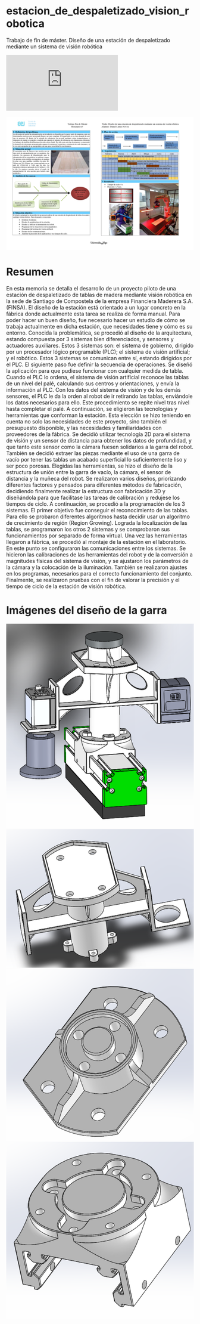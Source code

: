 # estacion_de_despaletizado_vision_robotica
Trabajo de fin de máster. Diseño de una estación de despaletizado mediante un sistema de visión robótica

![Memoria del trabajo](https://github.com/Daniel22L/estacion_de_despaletizado_vision_robotica/blob/main/Documentos/Memoria.pdf)

![](https://github.com/Daniel22L/estacion_de_despaletizado_vision_robotica/blob/main/Documentos/A3.jpg)

# Resumen
En esta memoria se detalla el desarrollo de un proyecto piloto de una estación de
despaletizado de tablas de madera mediante visión robótica en la sede de Santiago de
Compostela de la empresa Financiera Maderera S.A. (FINSA). El diseño de la estación está
orientado a un lugar concreto en la fábrica donde actualmente esta tarea se realiza de forma
manual. Para poder hacer un buen diseño, fue necesario hacer un estudio de cómo se trabaja
actualmente en dicha estación, que necesidades tiene y cómo es su entorno.
Conocida la problemática, se procedió al diseño de la arquitectura, estando compuesta por 3
sistemas bien diferenciados, y sensores y actuadores auxiliares. Estos 3 sistemas son: el sistema
de gobierno, dirigido por un procesador lógico programable (PLC); el sistema de visión
artificial; y el robótico. Estos 3 sistemas se comunican entre sí, estando dirigidos por el PLC.
El siguiente paso fue definir la secuencia de operaciones. Se diseñó la aplicación para que
pudiese funcionar con cualquier medida de tabla. Cuando el PLC lo ordena, el sistema de visión
artificial reconoce las tablas de un nivel del palé, calculando sus centros y orientaciones, y envía
la información al PLC. Con los datos del sistema de visión y de los demás sensores, el PLC le da
la orden al robot de ir retirando las tablas, enviándole los datos necesarios para ello. Este
procedimiento se repite nivel tras nivel hasta completar el palé.
A continuación, se eligieron las tecnologías y herramientas que conforman la estación. Esta
elección se hizo teniendo en cuenta no solo las necesidades de este proyecto, sino también el
presupuesto disponible, y las necesidades y familiaridades con proveedores de la fábrica. Se
decidió utilizar tecnología 2D para el sistema de visión y un sensor de distancia para obtener los
datos de profundidad, y que tanto este sensor como la cámara fuesen solidarios a la garra del
robot. También se decidió extraer las piezas mediante el uso de una garra de vacío por tener las
tablas un acabado superficial lo suficientemente liso y ser poco porosas.
Elegidas las herramientas, se hizo el diseño de la estructura de unión entre la garra de vacío,
la cámara, el sensor de distancia y la muñeca del robot. Se realizaron varios diseños, priorizando
diferentes factores y pensados para diferentes métodos de fabricación, decidiendo finalmente
realizar la estructura con fabricación 3D y diseñándola para que facilitase las tareas de
calibración y redujese los tiempos de ciclo.
A continuación, se procedió a la programación de los 3 sistemas. El primer objetivo fue
conseguir el reconocimiento de las tablas. Para ello se probaron diferentes algoritmos hasta
decidir usar un algoritmo de crecimiento de región (Region Growing). Lograda la localización de
las tablas, se programaron los otros 2 sistemas y se comprobaron sus funcionamientos por
separado de forma virtual.
Una vez las herramientas llegaron a fábrica, se procedió al montaje de la estación en el
laboratorio. En este punto se configuraron las comunicaciones entre los sistemas. Se hicieron las
calibraciones de las herramientas del robot y de la conversión a magnitudes físicas del sistema de
visión, y se ajustaron los parámetros de la cámara y la colocación de la iluminación. También se
realizaron ajustes en los programas, necesarios para el correcto funcionamiento del conjunto.
Finalmente, se realizaron pruebas con el fin de valorar la precisión y el tiempo de ciclo de la
estación de visión robótica.

# Imágenes del diseño de la garra
![](https://github.com/Daniel22L/estacion_de_despaletizado_vision_robotica/blob/main/Documentos/imagenes_garra/ingeniero.PNG)
![](https://github.com/Daniel22L/estacion_de_despaletizado_vision_robotica/blob/main/Documentos/imagenes_garra/union_camara.PNG)
![](https://github.com/Daniel22L/estacion_de_despaletizado_vision_robotica/blob/main/Documentos/imagenes_garra/brida.PNG)
![](https://github.com/Daniel22L/estacion_de_despaletizado_vision_robotica/blob/main/Documentos/imagenes_garra/union_ventosa.PNG)
